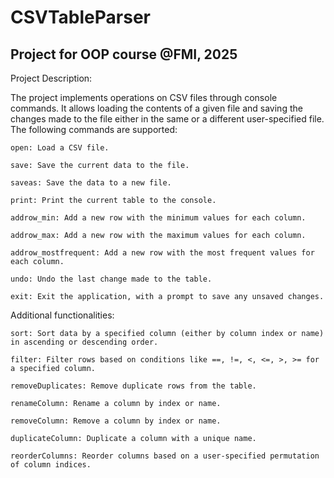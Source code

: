 # CSVTableParser
## Project for OOP course @FMI, 2025
Project Description:

The project implements operations on CSV files through console commands. It allows loading the contents of a given file and saving the changes made to the file either in the same or a different user-specified file. The following commands are supported:

    open: Load a CSV file.

    save: Save the current data to the file.

    saveas: Save the data to a new file.

    print: Print the current table to the console.

    addrow_min: Add a new row with the minimum values for each column.

    addrow_max: Add a new row with the maximum values for each column.

    addrow_mostfrequent: Add a new row with the most frequent values for each column.

    undo: Undo the last change made to the table.

    exit: Exit the application, with a prompt to save any unsaved changes.

Additional functionalities:

    sort: Sort data by a specified column (either by column index or name) in ascending or descending order.

    filter: Filter rows based on conditions like ==, !=, <, <=, >, >= for a specified column.

    removeDuplicates: Remove duplicate rows from the table.

    renameColumn: Rename a column by index or name.

    removeColumn: Remove a column by index or name.

    duplicateColumn: Duplicate a column with a unique name.

    reorderColumns: Reorder columns based on a user-specified permutation of column indices.



